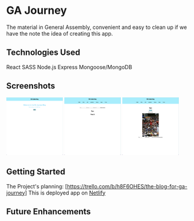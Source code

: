 # GA Journey

The material in General Assembly, convenient and easy to clean up if we have the note the idea of creating this app.

## Technologies Used

React
SASS
Node.js
Express
Mongoose/MongoDB

## Screenshots

<img src='./images/1.png' alt='screenshotintro' style='width: 150px;' />
<img src='./images/2.png' alt='screenshothome' style='width: 150px;' />
<img src='./images/3.png' alt='screenshotshow' style='width: 150px;' />

## Getting Started

The Project's planning: [https://trello.com/b/h8F6OHES/the-blog-for-ga-journey]
This is deployed app on <a href=''>Netlify</a>

## Future Enhancements

